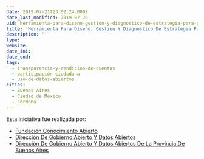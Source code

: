 ```yaml
---
date: 2019-07-21T23:02:24.000Z
date_last_modified: 2019-07-29
uid: herramienta-para-diseno-gestion-y-diagnostico-de-estrategia-para-gobiernos-locales-abiertos
title: 'Herramienta Para Diseño, Gestión Y Diagnóstico De Estrategia Para Gobiernos Locales Abiertos'
description: ''
type: 
website: 
date_ini: 
date_end: 
tags:
  - transparencia-y-rendicion-de-cuentas
  - participación-ciudadana
  - uso-de-datos-abiertos
cities: 
  - Buenos Aires
  - Ciudad de México
  - Córdoba
---
```


Esta iniciativa fue realizada por:

- [Fundación Conocimiento Abierto](/organizaciones/fundacion-conocimiento-abierto)
- [Dirección De Gobierno Abierto Y Datos Abiertos](/organizaciones/direccion-de-gobierno-abierto-y-datos-abiertos)
- [Dirección De Gobierno Abierto Y Datos Abiertos De La Provincia De Buenos Aires](/organizaciones/direccion-de-gobierno-abierto-y-datos-abiertos-de-la-provincia-de-buenos-aires)
